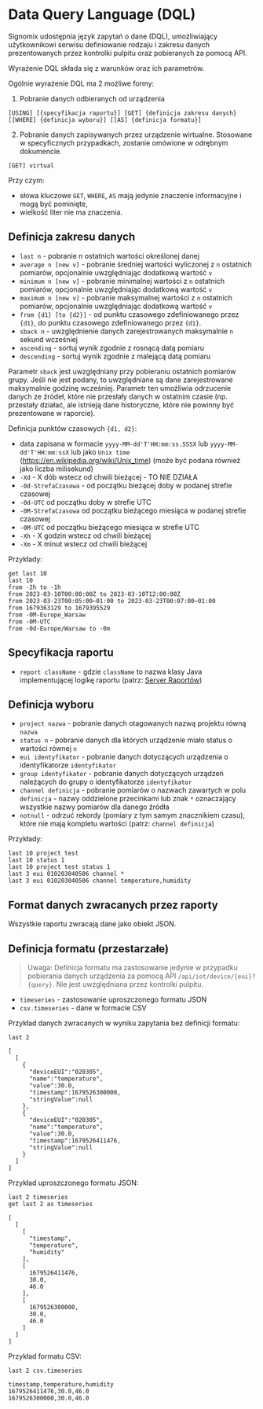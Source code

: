 # Data Query Language (DQL)

Signomix udostępnia język zapytań o dane (DQL), umożliwiający użytkownikowi serwisu definiowanie rodzaju i zakresu danych prezentowanych przez kontrolki pulpitu oraz pobieranych za pomocą API.

Wyrażenie DQL składa się z warunków oraz ich parametrów.

Ogólnie wyrażenie DQL ma 2 możliwe formy:
1. Pobranie danych odbieranych od urządzenia
```
[USING] [{specyfikacja raportu}] [GET] {definicja zakresu danych} [[WHERE] {definicja wyboru}] [[AS] {definicja formatu}] 
```
2. Pobranie danych zapisywanych przez urządzenie wirtualne. Stosowane w specyficznych przypadkach, zostanie omówione w odrębnym dokumencie.
```
[GET] virtual
```
Przy czym:
- słowa kluczowe `GET`, `WHERE`, `AS` mają jedynie znaczenie informacyjne i mogą być pominięte,
- wielkość liter nie ma znaczenia.

## Definicja zakresu danych
- `last n` - pobranie n ostatnich wartości określonej danej
- `average n [new v]` - pobranie średniej wartości wyliczonej z `n` ostatnich pomiarów, opcjonalnie uwzględniając dodatkową wartość `v`
- `minimum n [new v]` - pobranie minimalnej wartości z `n` ostatnich pomiarów, opcjonalnie uwzględniając dodatkową wartość `v`
- `maximum n [new v]` - pobranie maksymalnej wartości z `n` ostatnich pomiarów, opcjonalnie uwzględniając dodatkową wartość `v`
- `from {d1} [to {d2}]` - od punktu czasowego zdefiniowanego przez `{d1}`, do punktu czasowego zdefiniowanego przez `{d1}`.
- `sback n` - uwzględnienie danych zarejestrowanych maksymalnie `n` sekund wcześniej
- `ascending` - sortuj wynik zgodnie z rosnącą datą pomiaru
- `descending` - sortuj wynik zgodnie z malejącą datą pomiaru

Parametr `sback` jest uwzględniany przy pobieraniu ostatnich pomiarów grupy. Jeśli nie jest podany, to uwzględniane są dane zarejestrowane maksymalnie godzinę wcześniej. Parametr ten umożliwia odrzucenie danych ze źródeł, które nie przesłały danych w ostatnim czasie (np. przestały działać, ale istnieją dane historyczne, które nie powinny być prezentowane w raporcie).

Definicja punktów czasowych `{d1, d2}`:
- data zapisana w formacie `yyyy-MM-dd'T'HH:mm:ss.SSSX` lub `yyyy-MM-dd'T'HH:mm:ssX` lub jako `Unix time`  (https://en.wikipedia.org/wiki/Unix_time) (może być podana również jako liczba milisekund)
- `-Xd` - X dób wstecz od chwili bieżącej - TO NIE DZIAŁA
- `-0d-StrefaCzasowa` - od początku bieżącej doby w podanej strefie czasowej
- `-0d-UTC` od początku doby w strefie UTC
- `-0M-StrefaCzasowa` od początku bieżącego miesiąca w podanej strefie czasowej
- `-0M-UTC` od początku bieżącego miesiąca w strefie UTC
- `-Xh` - X godzin wstecz od chwili bieżącej
- `-Xm` - X minut wstecz od chwili bieżącej

Przykłady:
```
get last 10
last 10
from -2h to -1h
from 2023-03-10T00:00:00Z to 2023-03-10T12:00:00Z
from 2023-03-23T00:05:00~01:00 to 2023-03-23T00:07:00~01:00
from 1679363129 to 1679395529
from -0M-Europe_Warsaw
from -0M-UTC
from -0d-Europe/Warsaw to -0m
```

## Specyfikacja raportu

- `report className` - gdzie `className` to nazwa klasy Java implementującej logikę raportu (patrz: [Server Raportów](/features/reports/index.md))

## Definicja wyboru

- `project nazwa` - pobranie danych otagowanych nazwą projektu równą `nazwa`
- `status n` - pobranie danych dla których urządzenie miało status o wartości równej `n`
- `eui identyfikator` - pobranie danych dotyczących urządzenia o identyfikatorze `identyfikator`
- `group identyfikator` - pobranie danych dotyczących urządzeń należących do grupy o identyfikatorze `identyfikator`
- `channel definicja` - pobranie pomiarów o nazwach zawartych w polu `definicja` - nazwy oddzielone przecinkami lub znak `*` oznaczający wszystkie nazwy pomiarów dla danego źródła
- `notnull` - odrzuć rekordy (pomiary z tym samym znacznikiem czasu), które nie mają kompletu wartości (patrz: `channel definicja`)


Przykłady:
```
last 10 project test
last 10 status 1
last 10 project test status 1
last 3 eui 010203040506 channel *
last 3 eui 010203040506 channel temperature,humidity
```

## Format danych zwracanych przez raporty

Wszystkie raportu zwracają dane jako obiekt JSON.

## Definicja formatu (przestarzałe)
> Uwaga: Definicja formatu ma zastosowanie jedynie w przypadku pobierania danych urządzenia za pomocą API `/api/iot/device/{eui}?{query}`. Nie jest uwzględniana przez kontrolki pulpitu.

- `timeseries` - zastosowanie uproszczonego formatu JSON
- `csv.timeseries` - dane w formacie CSV

Przykład danych zwracanych w wyniku zapytania bez definicji formatu:

```
last 2

[
  [
    {
      "deviceEUI":"020305",
      "name":"temperature",
      "value":30.0,
      "timestamp":1679526300000,
      "stringValue":null
    },
    {
      "deviceEUI":"020305",
      "name":"temperature",
      "value":30.0,
      "timestamp":1679526411476,
      "stringValue":null
    }
  ]
]
```

Przykład uproszczonego formatu JSON:

```
last 2 timeseries
get last 2 as timeseries

[
  [
    [
      "timestamp",
      "temperature",
      "humidity"
    ],
    [
      1679526411476,
      30.0,
      46.0
    ],
    [
      1679526300000,
      30.0,
      46.0
    ]
  ]
]
```

Przykład formatu CSV:

```
last 2 csv.timeseries

timestamp,temperature,humidity
1679526411476,30.0,46.0
1679526300000,30.0,46.0
```

